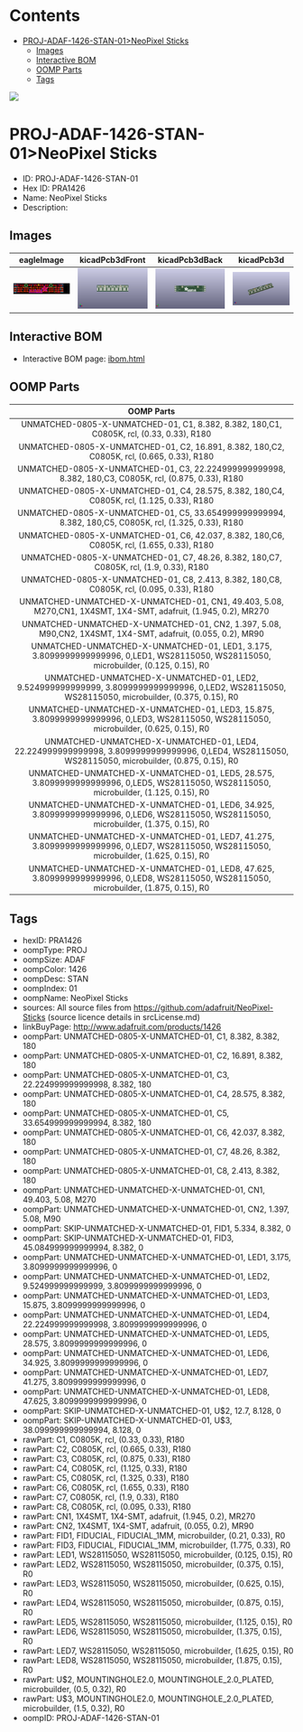 



Contents
========

* [PROJ-ADAF-1426-STAN-01>NeoPixel Sticks](#proj-adaf-1426-stan-01neopixel-sticks)
	* [Images](#images)
	* [Interactive BOM](#interactive-bom)
	* [OOMP Parts](#oomp-parts)
	* [Tags](#tags)
  
![][im]
# PROJ-ADAF-1426-STAN-01>NeoPixel Sticks

- ID: PROJ-ADAF-1426-STAN-01
- Hex ID: PRA1426
- Name: NeoPixel Sticks
- Description: 

## Images
  
  

|eagleImage|kicadPcb3dFront|kicadPcb3dBack|kicadPcb3d|
| :---: | :---: | :---: | :---: |
|[![eagleImage](eagleImage_140.png)](eagleImage_600.png)|[![kicadPcb3dFront](kicadPcb3dFront_140.png)](kicadPcb3dFront_600.png)|[![kicadPcb3dBack](kicadPcb3dBack_140.png)](kicadPcb3dBack_600.png)|[![kicadPcb3d](kicadPcb3d_140.png)](kicadPcb3d_600.png)|

## Interactive BOM

- Interactive BOM page: [ibom.html](kicad/bom/ibom.html)

## OOMP Parts
  

|OOMP Parts|
| :---: |
|UNMATCHED-0805-X-UNMATCHED-01, C1, 8.382, 8.382, 180,C1, C0805K, rcl, (0.33, 0.33), R180|
|UNMATCHED-0805-X-UNMATCHED-01, C2, 16.891, 8.382, 180,C2, C0805K, rcl, (0.665, 0.33), R180|
|UNMATCHED-0805-X-UNMATCHED-01, C3, 22.224999999999998, 8.382, 180,C3, C0805K, rcl, (0.875, 0.33), R180|
|UNMATCHED-0805-X-UNMATCHED-01, C4, 28.575, 8.382, 180,C4, C0805K, rcl, (1.125, 0.33), R180|
|UNMATCHED-0805-X-UNMATCHED-01, C5, 33.654999999999994, 8.382, 180,C5, C0805K, rcl, (1.325, 0.33), R180|
|UNMATCHED-0805-X-UNMATCHED-01, C6, 42.037, 8.382, 180,C6, C0805K, rcl, (1.655, 0.33), R180|
|UNMATCHED-0805-X-UNMATCHED-01, C7, 48.26, 8.382, 180,C7, C0805K, rcl, (1.9, 0.33), R180|
|UNMATCHED-0805-X-UNMATCHED-01, C8, 2.413, 8.382, 180,C8, C0805K, rcl, (0.095, 0.33), R180|
|UNMATCHED-UNMATCHED-X-UNMATCHED-01, CN1, 49.403, 5.08, M270,CN1, 1X4SMT, 1X4-SMT, adafruit, (1.945, 0.2), MR270|
|UNMATCHED-UNMATCHED-X-UNMATCHED-01, CN2, 1.397, 5.08, M90,CN2, 1X4SMT, 1X4-SMT, adafruit, (0.055, 0.2), MR90|
|UNMATCHED-UNMATCHED-X-UNMATCHED-01, LED1, 3.175, 3.8099999999999996, 0,LED1, WS28115050, WS28115050, microbuilder, (0.125, 0.15), R0|
|UNMATCHED-UNMATCHED-X-UNMATCHED-01, LED2, 9.524999999999999, 3.8099999999999996, 0,LED2, WS28115050, WS28115050, microbuilder, (0.375, 0.15), R0|
|UNMATCHED-UNMATCHED-X-UNMATCHED-01, LED3, 15.875, 3.8099999999999996, 0,LED3, WS28115050, WS28115050, microbuilder, (0.625, 0.15), R0|
|UNMATCHED-UNMATCHED-X-UNMATCHED-01, LED4, 22.224999999999998, 3.8099999999999996, 0,LED4, WS28115050, WS28115050, microbuilder, (0.875, 0.15), R0|
|UNMATCHED-UNMATCHED-X-UNMATCHED-01, LED5, 28.575, 3.8099999999999996, 0,LED5, WS28115050, WS28115050, microbuilder, (1.125, 0.15), R0|
|UNMATCHED-UNMATCHED-X-UNMATCHED-01, LED6, 34.925, 3.8099999999999996, 0,LED6, WS28115050, WS28115050, microbuilder, (1.375, 0.15), R0|
|UNMATCHED-UNMATCHED-X-UNMATCHED-01, LED7, 41.275, 3.8099999999999996, 0,LED7, WS28115050, WS28115050, microbuilder, (1.625, 0.15), R0|
|UNMATCHED-UNMATCHED-X-UNMATCHED-01, LED8, 47.625, 3.8099999999999996, 0,LED8, WS28115050, WS28115050, microbuilder, (1.875, 0.15), R0|

## Tags

- hexID: PRA1426
- oompType: PROJ
- oompSize: ADAF
- oompColor: 1426
- oompDesc: STAN
- oompIndex: 01
- oompName: NeoPixel Sticks
- sources: All source files from https://github.com/adafruit/NeoPixel-Sticks (source licence details in srcLicense.md)
- linkBuyPage: http://www.adafruit.com/products/1426
- oompPart: UNMATCHED-0805-X-UNMATCHED-01, C1, 8.382, 8.382, 180
- oompPart: UNMATCHED-0805-X-UNMATCHED-01, C2, 16.891, 8.382, 180
- oompPart: UNMATCHED-0805-X-UNMATCHED-01, C3, 22.224999999999998, 8.382, 180
- oompPart: UNMATCHED-0805-X-UNMATCHED-01, C4, 28.575, 8.382, 180
- oompPart: UNMATCHED-0805-X-UNMATCHED-01, C5, 33.654999999999994, 8.382, 180
- oompPart: UNMATCHED-0805-X-UNMATCHED-01, C6, 42.037, 8.382, 180
- oompPart: UNMATCHED-0805-X-UNMATCHED-01, C7, 48.26, 8.382, 180
- oompPart: UNMATCHED-0805-X-UNMATCHED-01, C8, 2.413, 8.382, 180
- oompPart: UNMATCHED-UNMATCHED-X-UNMATCHED-01, CN1, 49.403, 5.08, M270
- oompPart: UNMATCHED-UNMATCHED-X-UNMATCHED-01, CN2, 1.397, 5.08, M90
- oompPart: SKIP-UNMATCHED-X-UNMATCHED-01, FID1, 5.334, 8.382, 0
- oompPart: SKIP-UNMATCHED-X-UNMATCHED-01, FID3, 45.084999999999994, 8.382, 0
- oompPart: UNMATCHED-UNMATCHED-X-UNMATCHED-01, LED1, 3.175, 3.8099999999999996, 0
- oompPart: UNMATCHED-UNMATCHED-X-UNMATCHED-01, LED2, 9.524999999999999, 3.8099999999999996, 0
- oompPart: UNMATCHED-UNMATCHED-X-UNMATCHED-01, LED3, 15.875, 3.8099999999999996, 0
- oompPart: UNMATCHED-UNMATCHED-X-UNMATCHED-01, LED4, 22.224999999999998, 3.8099999999999996, 0
- oompPart: UNMATCHED-UNMATCHED-X-UNMATCHED-01, LED5, 28.575, 3.8099999999999996, 0
- oompPart: UNMATCHED-UNMATCHED-X-UNMATCHED-01, LED6, 34.925, 3.8099999999999996, 0
- oompPart: UNMATCHED-UNMATCHED-X-UNMATCHED-01, LED7, 41.275, 3.8099999999999996, 0
- oompPart: UNMATCHED-UNMATCHED-X-UNMATCHED-01, LED8, 47.625, 3.8099999999999996, 0
- oompPart: SKIP-UNMATCHED-X-UNMATCHED-01, U$2, 12.7, 8.128, 0
- oompPart: SKIP-UNMATCHED-X-UNMATCHED-01, U$3, 38.099999999999994, 8.128, 0
- rawPart: C1, C0805K, rcl, (0.33, 0.33), R180
- rawPart: C2, C0805K, rcl, (0.665, 0.33), R180
- rawPart: C3, C0805K, rcl, (0.875, 0.33), R180
- rawPart: C4, C0805K, rcl, (1.125, 0.33), R180
- rawPart: C5, C0805K, rcl, (1.325, 0.33), R180
- rawPart: C6, C0805K, rcl, (1.655, 0.33), R180
- rawPart: C7, C0805K, rcl, (1.9, 0.33), R180
- rawPart: C8, C0805K, rcl, (0.095, 0.33), R180
- rawPart: CN1, 1X4SMT, 1X4-SMT, adafruit, (1.945, 0.2), MR270
- rawPart: CN2, 1X4SMT, 1X4-SMT, adafruit, (0.055, 0.2), MR90
- rawPart: FID1, FIDUCIAL, FIDUCIAL_1MM, microbuilder, (0.21, 0.33), R0
- rawPart: FID3, FIDUCIAL, FIDUCIAL_1MM, microbuilder, (1.775, 0.33), R0
- rawPart: LED1, WS28115050, WS28115050, microbuilder, (0.125, 0.15), R0
- rawPart: LED2, WS28115050, WS28115050, microbuilder, (0.375, 0.15), R0
- rawPart: LED3, WS28115050, WS28115050, microbuilder, (0.625, 0.15), R0
- rawPart: LED4, WS28115050, WS28115050, microbuilder, (0.875, 0.15), R0
- rawPart: LED5, WS28115050, WS28115050, microbuilder, (1.125, 0.15), R0
- rawPart: LED6, WS28115050, WS28115050, microbuilder, (1.375, 0.15), R0
- rawPart: LED7, WS28115050, WS28115050, microbuilder, (1.625, 0.15), R0
- rawPart: LED8, WS28115050, WS28115050, microbuilder, (1.875, 0.15), R0
- rawPart: U$2, MOUNTINGHOLE2.0, MOUNTINGHOLE_2.0_PLATED, microbuilder, (0.5, 0.32), R0
- rawPart: U$3, MOUNTINGHOLE2.0, MOUNTINGHOLE_2.0_PLATED, microbuilder, (1.5, 0.32), R0
- oompID: PROJ-ADAF-1426-STAN-01



[im]: kicadPcb3d_450.png
